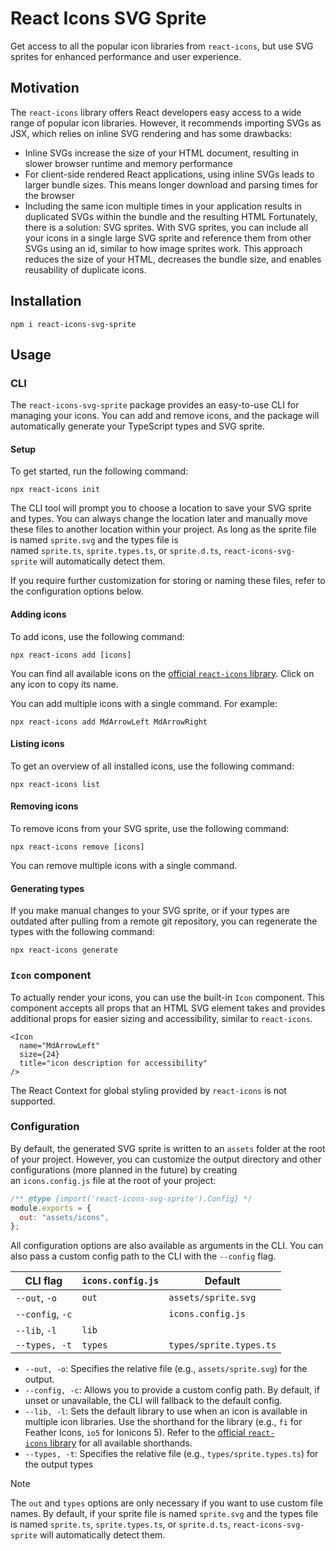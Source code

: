 # React Icons SVG Sprite

Get access to all the popular icon libraries from `react-icons`, but use SVG sprites for enhanced performance and user experience.

## Motivation
The `react-icons` library offers React developers easy access to a wide range of popular icon libraries. However, it recommends importing SVGs as JSX, which relies on inline SVG rendering and has some drawbacks:
- Inline SVGs increase the size of your HTML document, resulting in slower browser runtime and memory performance
- For client-side rendered React applications, using inline SVGs leads to larger bundle sizes. This means longer download and parsing times for the browser
- Including the same icon multiple times in your application results in duplicated SVGs within the bundle and the resulting HTML
Fortunately, there is a solution: SVG sprites. With SVG sprites, you can include all your icons in a single large SVG sprite and reference them from other SVGs using an id, similar to how image sprites work. This approach reduces the size of your HTML, decreases the bundle size, and enables reusability of duplicate icons.

## Installation
```shell
npm i react-icons-svg-sprite
```

## Usage
### CLI
The `react-icons-svg-sprite` package provides an easy-to-use CLI for managing your icons. You can add and remove icons, and the package will automatically generate your TypeScript types and SVG sprite.

#### Setup
To get started, run the following command:
```shell
npx react-icons init
```
The CLI tool will prompt you to choose a location to save your SVG sprite and types. You can always change the location later and manually move these files to another location within your project. As long as the sprite file is named `sprite.svg` and the types file is named `sprite.ts`, `sprite.types.ts`, or `sprite.d.ts`, `react-icons-svg-sprite` will automatically detect them.

If you require further customization for storing or naming these files, refer to the configuration options below.

#### Adding icons
To add icons, use the following command:

```shell
npx react-icons add [icons]
```
You can find all available icons on the [official `react-icons` library](https://react-icons.github.io/react-icons/). Click on any icon to copy its name. 

You can add multiple icons with a single command. For example:

```shell
npx react-icons add MdArrowLeft MdArrowRight 
```

#### Listing icons

To get an overview of all installed icons, use the following command:

```shell
npx react-icons list
```

#### Removing icons

To remove icons from your SVG sprite, use the following command:

```shell
npx react-icons remove [icons]
```

You can remove multiple icons with a single command.

#### Generating types
If you make manual changes to your SVG sprite, or if your types are outdated after pulling from a remote git repository, you can regenerate the types with the following command:
```shell
npx react-icons generate
```

### `Icon` component
To actually render your icons, you can use the built-in `Icon` component. This component accepts all props that an HTML SVG element takes and provides additional props for easier sizing and accessibility, similar to `react-icons`.

```tsx
<Icon 
  name="MdArrowLeft"
  size={24} 
  title="icon description for accessibility" 
/>
```

The React Context for global styling provided by `react-icons` is not supported.

### Configuration
By default, the generated SVG sprite is written to an `assets` folder at the root of your project. However, you can customize the output directory and other configurations (more planned in the future) by creating an `icons.config.js` file at the root of your project:
```js
/** @type {import('react-icons-svg-sprite').Config} */
module.exports = {
  out: "assets/icons",
};
```

All configuration options are also available as arguments in the CLI.
You can also pass a custom config path to the CLI with the `--config` flag.

| CLI flag | `icons.config.js` | Default |
|---|---|---|
| `--out`, `-o` | `out` | `assets/sprite.svg` |
| `--config`, `-c` | | `icons.config.js` |
| `--lib`, `-l` | `lib` | |
| `--types, -t` | `types` | `types/sprite.types.ts` |

- `--out, -o`: Specifies the relative file (e.g., `assets/sprite.svg`) for the output. 
- `--config, -c`: Allows you to provide a custom config path. By default, if unset or unavailable, the CLI will fallback to the default config.
- `--lib, -l`: Sets the default library to use when an icon is available in multiple icon libraries. Use the shorthand for the library (e.g., `fi` for Feather Icons, `io5` for Ionicons 5). Refer to the [official `react-icons` library](https://react-icons.github.io/react-icons) for all available shorthands.
- `--types, -t`: Specifies the relative file (e.g., `types/sprite.types.ts`) for the output types

> [!NOTE]
> The `out` and `types` options are only necessary if you want to use custom file names. By default, if your sprite file is named `sprite.svg` and the types file is named `sprite.ts`, `sprite.types.ts`, or `sprite.d.ts`, `react-icons-svg-sprite` will automatically detect them.